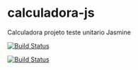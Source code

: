 # calculadora-js
Calculadora projeto teste unitario Jasmine


[![Build Status](https://travis-ci.org/insignusph/calculadora-js.svg?branch=master)](https://travis-ci.org/insignusph/calculadora-js)


[![Build Status](https://travis-ci.com/insignusph/calculadora-js.svg?branch=master)](https://travis-ci.com/insignusph/calculadora-js)